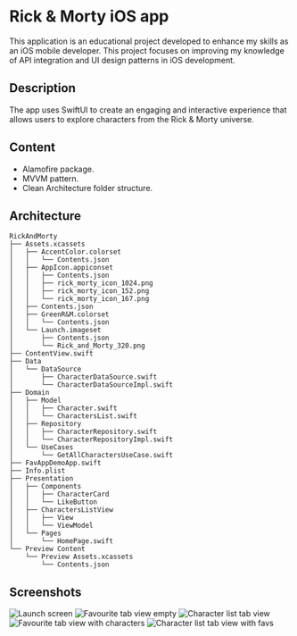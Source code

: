 #  Rick & Morty iOS app

This application is an educational project developed to enhance my skills as an iOS mobile developer. This project focuses on improving my knowledge of API integration and UI design patterns in iOS development.

## Description

The app uses SwiftUI to create an engaging and interactive experience that allows users to explore characters from the Rick & Morty universe.

## Content

- Alamofire package.
- MVVM pattern.
- Clean Architecture folder structure.


## Architecture

```
RickAndMorty
├── Assets.xcassets
│   ├── AccentColor.colorset
│   │   └── Contents.json
│   ├── AppIcon.appiconset
│   │   ├── Contents.json
│   │   ├── rick_morty_icon_1024.png
│   │   ├── rick_morty_icon_152.png
│   │   └── rick_morty_icon_167.png
│   ├── Contents.json
│   ├── GreenR&M.colorset
│   │   └── Contents.json
│   └── Launch.imageset
│       ├── Contents.json
│       └── Rick_and_Morty_320.png
├── ContentView.swift
├── Data
│   └── DataSource
│       ├── CharacterDataSource.swift
│       └── CharacterDataSourceImpl.swift
├── Domain
│   ├── Model
│   │   ├── Character.swift
│   │   └── CharactersList.swift
│   ├── Repository
│   │   ├── CharacterRepository.swift
│   │   └── CharacterRepositoryImpl.swift
│   └── UseCases
│       └── GetAllCharactersUseCase.swift
├── FavAppDemoApp.swift
├── Info.plist
├── Presentation
│   ├── Components
│   │   ├── CharacterCard
│   │   └── LikeButton
│   ├── CharactersListView
│   │   ├── View
│   │   └── ViewModel
│   └── Pages
│       └── HomePage.swift
└── Preview Content
    └── Preview Assets.xcassets
        └── Contents.json
```
## Screenshots

<div>
    <img src="./images/launch_screen.png" alt="Launch screen" />
    <img src="./images/fav_tab_view_empty.png" alt="Favourite tab view empty" />
    <img src="./images/list_tab_view.png" alt="Character list tab view" />
</div>

<div>
    <img src="./images/fav_tab_view.png" alt="Favourite tab view with characters" />
    <img src="./images/list_tab_view_stars.png" alt="Character list tab view with favs" />
</div>
